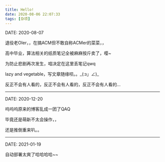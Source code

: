 ```yaml
---
title: Hello!
date: 2020-08-06 22:07:33
tags: [杂项]
---
```


DATE: 2020-08-07

退役老OIer，，在搞ACM但不敢自称ACMer的菜菜，，

高中毕业，算法相关的纸质笔记全被麻麻按斤卖了，嘤~

为防止悲剧再次发生，咱决定在这里丢笔记qwq

lazy and vegetable，写文章随缘呗。。\_(:з」∠)\_

反正不会有人看的，反正不会有人看的，反正不会有人看的...

----

DATE: 2020-12-20

呜呜呜原来的博客乱成一团了QAQ

毕竟还是萌新不太会操作，，

还是推倒重来叭。。

----

DATE: 2021-01-19

自动部署太爽了哈哈哈哈~~